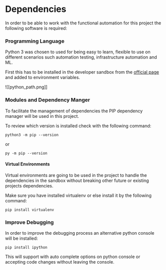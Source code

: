 # Dependencies
In order to be able to work with the functional automation for this project the following software is required: 

### Programming Language

Python 3 was chosen to used for being easy to learn, flexible to use on different scenarios such automation testing, infrastructure automation and ML.

First this has to be installed in the developer sandbox from the [official page](https://www.python.org/downloads/) and added to environment variables.

![[python_path.png]]

### Modules and Dependency Manger

To facilitate the management of dependencies the PIP dependency manager will be used in this project. 

To review which version is installed check with the following command: 

~~~shell
python3 -m pip --version
~~~

or

~~~shell
py -m pip --version
~~~

#### Virtual Environments

Virtual environments are going to be used in the project to handle the dependencies in the sandbox without breaking other future or existing projects dependencies.

Make sure you have installed virtualenv or else install it by the following command:

~~~shell
pip install virtualenv
~~~

### Improve Debugging

In order to improve the debugging process an alternative python console will be installed:

~~~shell
pip install ipython
~~~

This will support with auto complete options on python console or accepting code changes without leaving the console.

